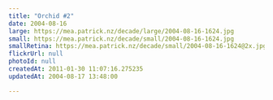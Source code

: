 ```yaml
---
title: "Orchid #2"
date: 2004-08-16
large: https://mea.patrick.nz/decade/large/2004-08-16-1624.jpg
small: https://mea.patrick.nz/decade/small/2004-08-16-1624.jpg
smallRetina: https://mea.patrick.nz/decade/small/2004-08-16-1624@2x.jpg
flickrUrl: null
photoId: null
createdAt: 2011-01-30 11:07:16.275235
updatedAt: 2004-08-17 13:48:00

---
```


